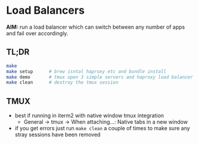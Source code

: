# Load Balancers

**AIM:** run a load balancer which can switch between any number of apps and
fail over accordingly.

## TL;DR

```sh
make
make setup      # brew isntal haproxy etc and bundle install
make demo       # tmux open 3 simple servers and haproxy load balancer
make clean      # destroy the tmux session
```

## TMUX

* best if running in iterm2 with native window tmux integration
    * General -> tmux -> When attaching...: Native tabs in a new window
* if you get errors just run `make clean` a couple of times to make sure any
  stray sessions have been removed
